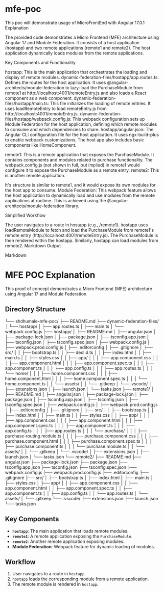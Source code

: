# mfe-poc
This poc will demonstrate usage of MicroFrontEnd with Angular 17.0.1
Explanation

The provided code demonstrates a Micro Frontend (MFE) architecture using Angular 17 and Module Federation. It consists of a host application (hostapp) and two remote applications (remote1 and remote2). The host application dynamically loads modules from the remote applications.

Key Components and Functionality

hostapp: This is the main application that orchestrates the loading and display of remote modules.
dynamic-federation-files/hostapp/app.routes.ts: Defines the routes for the host application. It uses @angular-architects/module-federation to lazy-load the PurchaseModule from remote1 at http://localhost:4001/remoteEntry.js and also loads a React component as a web component.
dynamic-federation-files/hostapp/main.ts: This file initializes the loading of remote entries. It uses loadRemoteEntry to load remoteEntry.js from http://localhost:4001/remoteEntry.js.
dynamic-federation-files/hostapp/webpack.config.js: This webpack configuration sets up Module Federation for the host application, defining which remote modules to consume and which dependencies to share.
hostapp/angular.json: The Angular CLI configuration file for the host application. It uses ngx-build-plus to enable webpack customizations.
The host app also includes basic components like HomeComponent.


remote1: This is a remote application that exposes the PurchaseModule.
It contains components and modules related to purchase functionality.
The webpack.config.js (not shown in full, but implied) in remote1 would configure it to expose the PurchaseModule as a remote entry.
remote2: This is another remote application. 


It's structure is similar to remote1, and it would expose its own modules for the host app to consume.
Module Federation: This webpack feature allows the host application to dynamically load and use modules from the remote applications at runtime. This is achieved using the @angular-architects/module-federation library.


Simplified Workflow

The user navigates to a route in hostapp (e.g., /remote1).
hostapp uses loadRemoteModule to fetch and load the PurchaseModule from remote1's remote entry (http://localhost:4001/remoteEntry.js).
The PurchaseModule is then rendered within the hostapp.
Similarly, hostapp can load modules from remote2.
Markdown Output

Markdown

#   MFE POC Explanation

This proof of concept demonstrates a Micro Frontend (MFE) architecture using Angular 17 and Module Federation.

##   Directory Structure

└── shdhumale-mfe-poc/
├── README.md
├── dynamic-federation-files/
│   └── hostapp/
│       ├── app.routes.ts
│       ├── main.ts
│       └── webpack.config.js
├── hostapp/
│   ├── README.md
│   ├── angular.json
│   ├── package-lock.json
│   ├── package.json
│   ├── tsconfig.app.json
│   ├── tsconfig.json
│   ├── tsconfig.spec.json
│   ├── webpack.config.js
│   ├── webpack.prod.config.js
│   ├── .editorconfig
│   ├── .gitignore
│   ├── src/
│   │   ├── bootstrap.ts
│   │   ├── decl.d.ts
│   │   ├── index.html
│   │   ├── main.ts
│   │   ├── styles.css
│   │   ├── app/
│   │   │   ├── app.component.css
│   │   │   ├── app.component.html
│   │   │   ├── app.component.spec.ts
│   │   │   ├── app.component.ts
│   │   │   ├── app.config.ts
│   │   │   ├── app.routes.ts
│   │   │   └── home/
│   │   │       ├── home.component.css
│   │   │       ├── home.component.html
│   │   │       ├── home.component.spec.ts
│   │   │       └── home.component.ts
│   │   └── assets/
│   │       └── .gitkeep
│   └── .vscode/
│       ├── extensions.json
│       ├── launch.json
│       └── tasks.json
├── remote1/
│   ├── README.md
│   ├── angular.json
│   ├── package-lock.json
│   ├── package.json
│   ├── tsconfig.app.json
│   ├── tsconfig.json
│   ├── tsconfig.spec.json
│   ├── webpack.config.js
│   ├── webpack.prod.config.js
│   ├── .editorconfig
│   ├── .gitignore
│   ├── src/
│   │   ├── bootstrap.ts
│   │   ├── index.html
│   │   ├── main.ts
│   │   ├── styles.css
│   │   ├── app/
│   │   │   ├── app.component.css
│   │   │   ├── app.component.html
│   │   │   ├── app.component.spec.ts
│   │   │   ├── app.component.ts
│   │   │   ├── app.config.ts
│   │   │   ├── app.routes.ts
│   │   │   └── purchase/
│   │   │       ├── purchase-routing.module.ts
│   │   │       ├── purchase.component.css
│   │   │       ├── purchase.component.html
│   │   │       ├── purchase.component.spec.ts
│   │   │       ├── purchase.component.ts
│   │   │       └── purchase.module.ts
│   │   └── assets/
│   │       └── .gitkeep
│   └── .vscode/
│       ├── extensions.json
│       ├── launch.json
│       └── tasks.json
└── remote2/
├── README.md
├── angular.json
├── package-lock.json
├── package.json
├── tsconfig.app.json
├── tsconfig.json
├── tsconfig.spec.json
├── webpack.config.js
├── webpack.prod.config.js
├── .editorconfig
├── .gitignore
├── src/
│   ├── bootstrap.ts
│   ├── index.html
│   ├── main.ts
│   ├── styles.css
│   ├── app/
│   │   ├── app.component.css
│   │   ├── app.component.html
│   │   ├── app.component.spec.ts
│   │   ├── app.component.ts
│   │   ├── app.config.ts
│   │   └── app.routes.ts
│   └── assets/
│       └── .gitkeep
└── .vscode/
├── extensions.json
├── launch.json
└── tasks.json


##   Key Components

* **`hostapp`**:  The main application that loads remote modules.
* **`remote1`**:  A remote application exposing the `PurchaseModule`.
* **`remote2`**:  Another remote application exposing modules.
* **Module Federation**:  Webpack feature for dynamic loading of modules.

##   Workflow

1.  User navigates to a route in `hostapp`.
2.  `hostapp` loads the corresponding module from a remote application.
3.  The remote module is rendered in `hostapp`.
